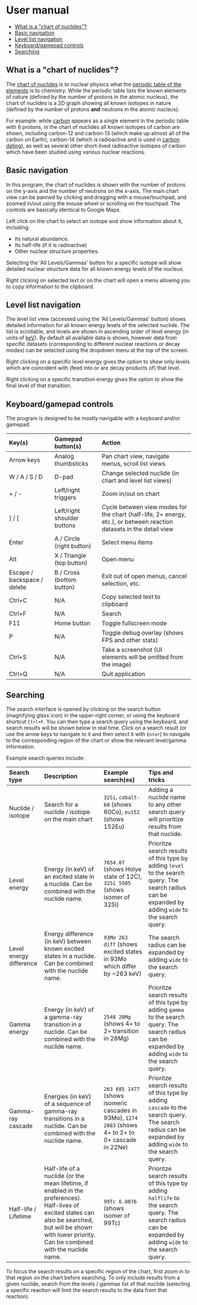 # User manual

- [What is a "chart of nuclides"?](#what-is-a-chart-of-nuclides)
- [Basic navigation](#basic-navigation)
- [Level list navigation](#level-list-navigation)
- [Keyboard/gamepad controls](#keyboardgamepad-controls)
- [Searching](#searching)


## What is a "chart of nuclides"?

The [chart of nuclides](https://en.wikipedia.org/wiki/Table_of_nuclides) is to nuclear physics what the [periodic table of the elements](https://en.wikipedia.org/wiki/Periodic_table) is to chemistry. While the periodic table lists the known elements of nature (defined by the number of protons in the atomic nucleus), the chart of nuclides is a 2D graph showing all known isotopes in nature (defined by the number of protons **and** neutrons in the atomic nucleus).

For example: while [carbon](https://en.wikipedia.org/wiki/Carbon) appears as a single element in the periodic table with 6 protons, in the chart of nuclides all known isotopes of carbon are shown, including carbon-12 and carbon-13 (which make up almost all of the carbon on Earth), carbon-14 (which is radioactive and is used in [carbon dating](https://en.wikipedia.org/wiki/Radiocarbon_dating)), as well as several other short-lived radioactive isotopes of carbon which have been studied using various nuclear reactions.

## Basic navigation

In this program, the chart of nuclides is shown with the number of protons on the y-axis and the number of neutrons on the x-axis. The main chart view can be panned by clicking and dragging with a mouse/touchpad, and zoomed in/out using the mouse wheel or scrolling on the touchpad. The controls are basically identical to Google Maps.

Left click on the chart to select an isotope and show information about it, including:
- Its natural abundance.
- Its half-life (if it is radioactive)
- Other nuclear structure properties.

Selecting the 'All Levels/Gammas' button for a specific isotope will show detailed nuclear structure data for all known energy levels of the nucleus.

Right clicking on selected text or on the chart will open a menu allowing you to copy information to the clipboard.

## Level list navigation

The level list view (accessed using the 'All Levels/Gammas' button) shows detailed information for all known energy levels of the selected nuclide. The list is scrollable, and levels are shown in ascending order of level energy (in units of [keV](https://en.wikipedia.org/wiki/Electronvolt)). By default all available data is shown, however data from specific datasets (corresponding to different nuclear reactions or decay modes) can be selected using the dropdown menu at the top of the screen.

Right clicking on a specific level energy gives the option to show only levels which are coincident with (feed into or are decay products of) that level.

Right clicking on a specific transition energy gives the option to show the final level of that transition.


## Keyboard/gamepad controls

The program is designed to be mostly navigable with a keyboard and/or gamepad.

| Key(s)             | Gamepad button(s)           | Action |
| :----------------- | :-------------------------- |:----- |
| Arrow keys         | Analog thumbsticks          | Pan chart view, navigate menus, scroll list views |
| W / A / S / D      | D-pad                       | Change selected nuclide (in chart and level list views) |
| + / -              | Left/right triggers         | Zoom in/out on chart |
| ] / [              | Left/right shoulder buttons | Cycle between view modes for the chart (half-life, 2+ energy, etc.), or between reaction datasets in the detail view |
| Enter              | A / Circle (right button)   | Select menu items |
| Alt                | X / Triangle (top button)   | Open menu |
| Escape / backspace / delete | B / Cross (bottom button)   | Exit out of open menus, cancel selection, etc. |
| Ctrl+C             | N/A                         | Copy selected text to clipboard |
| Ctrl+F             | N/A                         | Search |
| F11                | Home button                 | Toggle fullscreen mode |
| P                  | N/A                         | Toggle debug overlay (shows FPS and other stats) |
| Ctrl+S             | N/A                         | Take a screenshot (UI elements will be omitted from the image) |
| Ctrl+Q             | N/A                         | Quit application |


## Searching

The search interface is opened by clicking on the search button (magnifying glass icon) in the upper-right corner, or using the keyboard shortcut `Ctrl+F`. You can then type a search query using the keyboard, and search results will be shown below in real time. Click on a search result (or use the arrow keys to navigate to it and then select it with `Enter`) to navigate to the corresponding region of the chart or show the relevant level/gamma information.

Example search queries include:

| Search type             | Description                                         | Example search(es)           | Tips and tricks |
| :---------------------- | :-------------------------------------------------- | :--------------------------- | :-------------- |
| Nuclide / isotope       | Search for a nuclide / isotope on the main chart    | `32Si`, `cobalt-60` (shows 60Co), `eu152` (shows 152Eu) | Adding a nuclide name to any other search query will prioritize results from that nuclide. | 
| Level energy            | Energy (in keV) of an excited state in a nuclide. Can be combined with the nuclide name.  | `7654.07` (shows Holye state of 12C), `32Si 5505` (shows isomer of 32Si) | Prioritze search results of this type by adding `level` to the search query. The search radius can be expanded by adding `wide` to the search query. |
| Level energy difference | Energy difference (in keV) between known excited states in a nuclide. Can be combined with the nuclide name.  | `93Mo 263 diff` (shows excited states in 93Mo which differ by ~263 keV) | The search radius can be expanded by adding `wide` to the search query. |
| Gamma energy       | Energy (in keV) of a gamma-ray transition in a nuclide. Can be combined with the nuclide name.  | `2548 28Mg` (shows 4+ to 2+ transition in 28Mg) | Prioritze search results of this type by adding `gamma` to the search query. The search radius can be expanded by adding `wide` to the search query. |
| Gamma-ray cascade       | Energies (in keV) of a sequence of gamma-ray transitions in a nuclide. Can be combined with the nuclide name.  | `263 685 1477` (shows isomeric cascades in 93Mo), `1274 2083` (shows 4+ to 2+ to 0+ cascade in 22Ne) | Prioritze search results of this type by adding `cascade` to the search query. The search radius can be expanded by adding `wide` to the search query. |
| Half-life / Lifetime    | Half-life of a nuclide (or the mean lifetime, if enabled in the preferences). Half-lives of excited states can also be searched, but will be shown with lower priority. Can be combined with the nuclide name. | `99Tc 6.0076` (shows isomer of 99Tc) | Prioritze search results of this type by adding `halflife` to the search query. The search radius can be expanded by adding `wide` to the search query. |

To focus the search results on a specific region of the chart, first zoom in to that region on the chart before searching. To only include results from a given nuclide, search from the levels / gammas list of that nuclide (selecting a specific reaction will limit the search results to the data from that reaction).